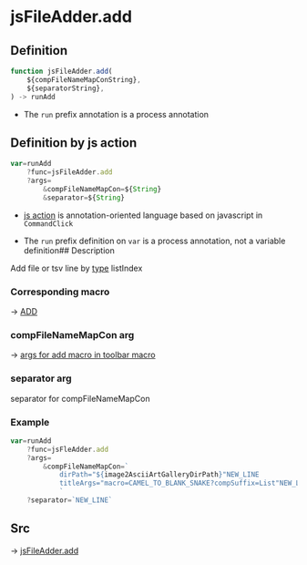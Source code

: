 # jsFileAdder.add

## Definition

```js.js
function jsFileAdder.add(
	${compFileNameMapConString},
	${separatorString},
) -> runAdd
```

- The `run` prefix annotation is a process annotation
## Definition by js action

```js.js
var=runAdd
	?func=jsFileAdder.add
	?args=
		&compFileNameMapCon=${String}
		&separator=${String}
```

- [js action](#) is annotation-oriented language based on javascript in `CommandClick`

- The `run` prefix definition on `var` is a process annotation, not a variable definition## Description

Add file or tsv line by [type](https://github.com/puutaro/CommandClick/blob/master/md/developer/configs/listIndexConfig.md##type) listIndex

### Corresponding macro

-> [ADD](https://github.com/puutaro/CommandClick/blob/master/md/developer/js_action/js_action_macro_for_toolbar.md#add)

### compFileNameMapCon arg

-> [args for add macro in toolbar macro](https://github.com/puutaro/CommandClick/blob/master/md/developer/js_action/js_action_macro_for_toolbar.md#args-for-add)

### separator arg

separator for compFileNameMapCon

### Example

```js.js
var=runAdd
    ?func=jsFleAdder.add
    ?args=
        &compFileNameMapCon=`
            dirPath="${image2AsciiArtGalleryDirPath}"NEW_LINE
            titleArgs="macro=CAMEL_TO_BLANK_SNAKE?compSuffix=List"NEW_LINE
            `
    ?separator=`NEW_LINE`
```



## Src

-> [jsFileAdder.add](https://github.com/puutaro/CommandClick/blob/master/app/src/main/java/com/puutaro/commandclick/fragment_lib/terminal_fragment/js_interface/toolbar/JsFileAdder.kt#L41)


